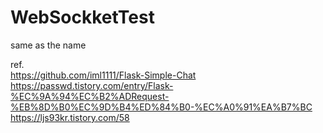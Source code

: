 # WebSockketTest  
same as the name

ref.  
https://github.com/iml1111/Flask-Simple-Chat  
https://passwd.tistory.com/entry/Flask-%EC%9A%94%EC%B2%ADRequest-%EB%8D%B0%EC%9D%B4%ED%84%B0-%EC%A0%91%EA%B7%BC  
https://ljs93kr.tistory.com/58  
